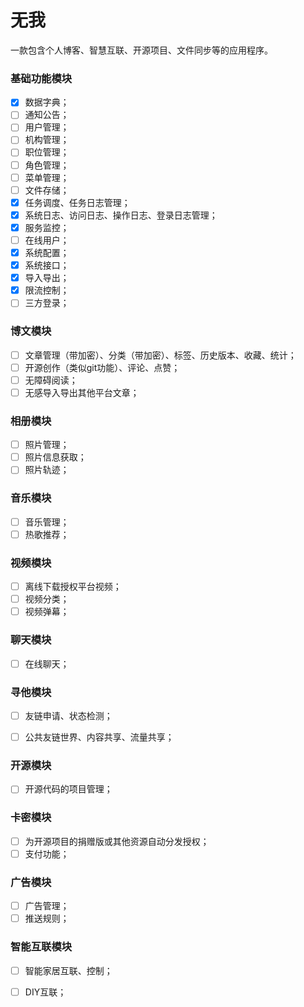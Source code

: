 # 无我

一款包含个人博客、智慧互联、开源项目、文件同步等的应用程序。

### 基础功能模块

- [x] 数据字典；
- [ ] 通知公告；
- [ ] 用户管理；
- [ ] 机构管理；
- [ ] 职位管理；
- [ ] 角色管理；
- [ ] 菜单管理；
- [ ] 文件存储；
- [x] 任务调度、任务日志管理；
- [x] 系统日志、访问日志、操作日志、登录日志管理；
- [x] 服务监控；
- [ ] 在线用户；
- [x] 系统配置；
- [x] 系统接口；
- [x] 导入导出；
- [x] 限流控制；
- [ ] 三方登录；

### 博文模块

- [ ] 文章管理（带加密）、分类（带加密）、标签、历史版本、收藏、统计；
- [ ] 开源创作（类似git功能）、评论、点赞；
- [ ] 无障碍阅读；
- [ ] 无感导入导出其他平台文章；

### 相册模块

- [ ] 照片管理；
- [ ] 照片信息获取；
- [ ] 照片轨迹；

### 音乐模块

- [ ] 音乐管理；
- [ ] 热歌推荐；

### 视频模块

- [ ] 离线下载授权平台视频；
- [ ] 视频分类；
- [ ] 视频弹幕；

### 聊天模块

- [ ] 在线聊天；

### 寻他模块

- [ ] 友链申请、状态检测；

- [ ] 公共友链世界、内容共享、流量共享；


### 开源模块

- [ ] 开源代码的项目管理；

### 卡密模块

- [ ] 为开源项目的捐赠版或其他资源自动分发授权；
- [ ] 支付功能；

### 广告模块

- [ ] 广告管理；
- [ ] 推送规则；

### 智能互联模块

- [ ] 智能家居互联、控制；
- [ ] DIY互联；

